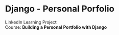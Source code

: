 # Django - Personal Porfolio
LinkedIn Learning Project  
Course: **Building a Personal Portfolio with Django**
